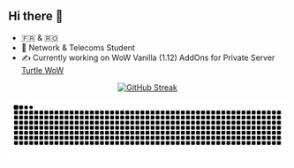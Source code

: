 ## Hi there 👋

- 🇫🇷 & 🇷🇴
- 📡 Network & Telecoms Student
- ✍️ Currently working on WoW Vanilla (1.12) AddOns for Private Server [Turtle WoW](https://turtle-wow.org/)


<p align="center">
  <a href="https://git.io/streak-stats">
    <img src="https://streak-stats.demolab.com/?user=rmarc29&theme=great-gatsby" alt="GitHub Streak"/>
  </a>
</p>

<picture>
  <source media="(prefers-color-scheme: dark)" srcset="https://raw.githubusercontent.com/rmarc29/rmarc29/output/github-snake-dark.svg">
  <source media="(prefers-color-scheme: light)" srcset="https://raw.githubusercontent.com/rmarc29/rmarc29/output/github-snake.svg">
  <img alt="GitHub Snake Animation" src="https://raw.githubusercontent.com/rmarc29/rmarc29/output/github-snake.svg">
</picture>

<!--
**rmarc29/rmarc29** is a ✨ _special_ ✨ repository because its `README.md` (this file) appears on your GitHub profile.

Here are some ideas to get you started:

- 🔭 I’m currently working on ...
- 🌱 I’m currently learning ...
- 👯 I’m looking to collaborate on ...
- 🤔 I’m looking for help with ...
- 💬 Ask me about ...
- 📫 How to reach me: ...
- 😄 Pronouns: ...
- ⚡ Fun fact: ...
-->
